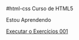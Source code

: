 #html-css
Curso de HTML5

Estou Aprendendo

<a href="(https://bntoed.github.io/html-css/exercicios/ex001/index.html)">Executar o Exercícios 001</a>